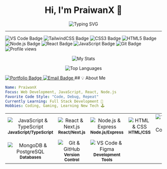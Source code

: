 <h1 align="center">Hi, I'm PraiwanX 👋</h1>
<p align="center">
  <img src="https://readme-typing-svg.demolab.com?font=Fira+Code&size=28&pause=1000&center=true&vCenter=true&multiline=true&width=500&height=80&lines=I'm+a+Beginner+Developer;Learning+and+Building+Cool+Things;Join+Me+on+This+Journey!🔥" alt="Typing SVG" />
</p>

---
<p align="top">
  <img src="https://img.shields.io/badge/-VS_Code-007ACC?logo=visual-studio-code&logoColor=fff&style=flat" alt="VS Code Badge"/>
  <img src="https://img.shields.io/badge/-TailwindCSS-38B2AC?logo=tailwindcss&logoColor=fff&style=flat" alt="TailwindCSS Badge"/>
  <img src="https://img.shields.io/badge/-CSS3-1572B6?logo=css3&logoColor=fff&style=flat" alt="CSS3 Badge"/>
  <img src="https://img.shields.io/badge/-HTML5-E34F26?logo=html5&logoColor=fff&style=flat" alt="HTML5 Badge"/>
  <img src="https://img.shields.io/badge/-Node.js-339933?logo=node.js&logoColor=fff&style=flat" alt="Node.js Badge"/>
  <img src="https://img.shields.io/badge/-React-61DAFB?logo=react&logoColor=000&style=flat" alt="React Badge"/>
  <img src="https://img.shields.io/badge/-JavaScript-F7DF1E?logo=javascript&logoColor=000&style=flat" alt="JavaScript Badge"/>
  <img src="https://img.shields.io/badge/-Git-F05032?logo=git&logoColor=fff&style=flat" alt="Git Badge"/>
  <img src="https://komarev.com/ghpvc/?username=PraiwanX&color=blue&style=flat-square" alt="Profile views"/>
</p>

<p align="center">
  <img src="https://github-readme-stats.vercel.app/api?username=PraiwanX&show_icons=true&theme=radical" alt="My Stats"/>
</p>

<p align="center"> 
  <img src="https://github-readme-stats.vercel.app/api/top-langs/?username=PraiwanX&langs_count=10&layout=compact&theme=radical" alt="Top Languages"/>  
</p>

<a href="[YOUR_PORTFOLIO_URL]" target="_blank">
  <img src="https://img.shields.io/badge/-Portfolio-FF5733?style=for-the-badge&logo=Globe&logoColor=white" alt="Portfolio Badge"/>
</a> 
<a href="mailto:praiwansunanta123@gmail.com">
  <img src="https://img.shields.io/badge/-Email%20Me-D14836?style=for-the-badge&logo=gmail&logoColor=white" alt="Email Badge"/>
</a>
<td align="center" width="120">


<table align="center">
<tr>
<td align="center" width="120">
<img src="https://skillicons.dev/icons?i=javascript,typescript" alt="JavaScript & TypeScript"/><br/><sub><b>JavaScript/TypeScript</b></sub>
</td>
<td align="center" width="120">
<img src="https://skillicons.dev/icons?i=react,nextjs" alt="React & Next.js"/><br/><sub><b>React/Next.js</b></sub>
</td>
<td align="center" width="120">
<img src="https://skillicons.dev/icons?i=nodejs,express" alt="Node.js & Express"/><br/><sub><b>Node.js/Express</b></sub>
</td>
<td align="center" width="120">
<img src="https://skillicons.dev/icons?i=html,css" alt="HTML & CSS"/><br/><sub><b>HTML/CSS</b></sub>
</td>
<td align="center" width="120">
<img src="https://skillicons.dev/icons?i=tailwindcss,styledcomponents" alt="Tailwind & Styled Components"/><br/><sub><b>Styling</b></sub>
</td>
</tr>
<tr>
<td align="center" width="120">
<img src="https://skillicons.dev/icons?i=mongodb,postgres" alt="MongoDB & PostgreSQL"/><br/><sub><b>Databases</b></sub>
</td>
<td align="center" width="120">
<img src="https://skillicons.dev/icons?i=git,github" alt="Git & GitHub"/><br/><sub><b>Version Control</b></sub>
</td>
<td align="center" width="120">
<img src="https://skillicons.dev/icons?i=vscode,figma" alt="VS Code & Figma"/><br/><sub><b>Development Tools</b></sub>
</td>
## 💡 About Me

```yaml
Name: PraiwanX
Focus: Web Development, JavaScript, React, Node.js
Favorite Code Style: "Code, Debug, Repeat"
Currently Learning: Full Stack Development 🌱
Hobbies: Coding, Gaming, Learning New Tech 🕹️
